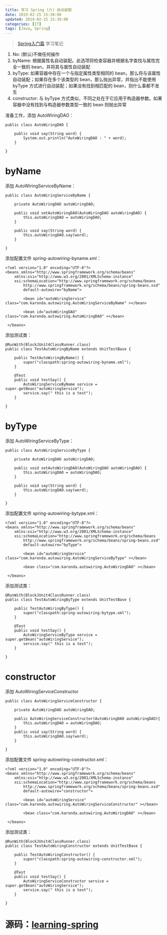 ```yaml
---
title: 学习 Spring (六) 自动装配
date: 2019-02-25 15:30:00
updated: 2019-02-25 15:30:00
categories: [IT]
tags: [Java, Spring]
---
```


> [Spring入门篇](https://www.imooc.com/learn/196) 学习笔记

1. No: (默认)不做任何操作
1. byName: 根据属性名自动装配。此选项将检查容器并根据名字查找与属性完全一致的 bean，并将其与属性自动装配
1. byType: 如果容器中存在一个与指定属性类型相同的 bean，那么将与该属性自动装配；如果存在多个该类型的 bean，那么抛出异常，并指出不能使用 byType 方式进行自动装配；如果没有找到相匹配的 bean，则什么事都不发生
1. constructor: 与 byType 方式类似，不同之处在于它应用于构造器参数。如果容器中没有找到与构造器参数类型一致的 bean 则抛出异常

准备工作，添加 AutoWiringDAO：

```
public class AutoWiringDAO {
	
	public void say(String word) {
		System.out.println("AutoWiringDAO : " + word);
	}

}
```

# byName

添加 AutoWiringServiceByName：

```
public class AutoWiringServiceByName {
	
	private AutoWiringDAO autoWiringDAO;

	public void setAutoWiringDAO(AutoWiringDAO autoWiringDAO) {
		this.autoWiringDAO = autoWiringDAO;
	}
	
	public void say(String word) {
		this.autoWiringDAO.say(word);
	}

}
```

添加配置文件 spring-autowiring-byname.xml：

```
<?xml version="1.0" encoding="UTF-8"?>
<beans xmlns="http://www.springframework.org/schema/beans"
    xmlns:xsi="http://www.w3.org/2001/XMLSchema-instance"
    xsi:schemaLocation="http://www.springframework.org/schema/beans
        http://www.springframework.org/schema/beans/spring-beans.xsd" 
        default-autowire="byName">
        
        <bean id="autoWiringService" class="com.karonda.autowiring.AutoWiringServiceByName" ></bean>
        
        <bean id="autoWiringDAO" class="com.karonda.autowiring.AutoWiringDAO" ></bean>
	
 </beans>
```

添加测试类：

```
@RunWith(BlockJUnit4ClassRunner.class)
public class TestAutoWiringByName extends UnitTestBase {
	
	public TestAutoWiringByName() {
		super("classpath:spring-autowiring-byname.xml");
	}
	
	@Test
	public void testSay() {
		AutoWiringServiceByName service = super.getBean("autoWiringService");
		service.say(" this is a test");
	}

}
```

# byType

添加 AutoWiringServiceByType：

```
public class AutoWiringServiceByType {
	
	private AutoWiringDAO autoWiringDAO;

	public void setAutoWiringDAO(AutoWiringDAO autoWiringDAO) {
		this.autoWiringDAO = autoWiringDAO;
	}
	
	public void say(String word) {
		this.autoWiringDAO.say(word);
	}

}
```

添加配置文件 spring-autowiring-bytype.xml：

```
<?xml version="1.0" encoding="UTF-8"?>
<beans xmlns="http://www.springframework.org/schema/beans"
    xmlns:xsi="http://www.w3.org/2001/XMLSchema-instance"
    xsi:schemaLocation="http://www.springframework.org/schema/beans
        http://www.springframework.org/schema/beans/spring-beans.xsd" 
        default-autowire="byType">
        
        <bean id="autoWiringService" class="com.karonda.autowiring.AutoWiringServiceByType" ></bean>
        
        <bean class="com.karonda.autowiring.AutoWiringDAO" ></bean>
	
 </beans>
```

添加测试类：

```
@RunWith(BlockJUnit4ClassRunner.class)
public class TestAutoWiringByType extends UnitTestBase {

	public TestAutoWiringByType() {
		super("classpath:spring-autowiring-bytype.xml");
	}
	
	@Test
	public void testSay() {
		AutoWiringServiceByType service = super.getBean("autoWiringService");
		service.say(" this is a test");
	}

}
```

# constructor

添加 AutoWiringServiceConstructor

```
public class AutoWiringServiceConstructor {
	
	private AutoWiringDAO autoWiringDAO;

	public AutoWiringServiceConstructor(AutoWiringDAO autoWiringDAO){
		this.autoWiringDAO = autoWiringDAO;
	}
	public void say(String word) {
		this.autoWiringDAO.say(word);
	}

}
```

添加配置文件 spring-autowiring-constructor.xml：

```
<?xml version="1.0" encoding="UTF-8"?>
<beans xmlns="http://www.springframework.org/schema/beans"
    xmlns:xsi="http://www.w3.org/2001/XMLSchema-instance"
    xsi:schemaLocation="http://www.springframework.org/schema/beans
        http://www.springframework.org/schema/beans/spring-beans.xsd" 
        default-autowire="constructor">
        
        <bean id="autoWiringService" class="com.karonda.autowiring.AutoWiringServiceConstructor" ></bean>
        
        <bean class="com.karonda.autowiring.AutoWiringDAO" ></bean>
	
 </beans>
```

添加测试类：

```
@RunWith(BlockJUnit4ClassRunner.class)
public class TestAutoWiringConstructor extends UnitTestBase {

	public TestAutoWiringConstructor() {
		super("classpath:spring-autowiring-constructor.xml");
	}
	
	@Test
	public void testSay() {
		AutoWiringServiceConstructor service = super.getBean("autoWiringService");
		service.say(" this is a test");
	}

}
```

 

# 源码：[learning-spring](https://github.com/VictorBu/learning-spring)
